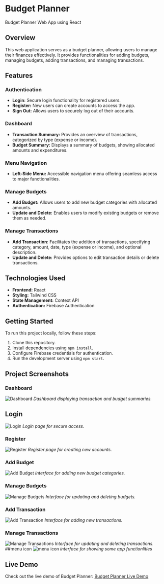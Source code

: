 # Budget Planner

Budget Planner Web App using React

## Overview
This web application serves as a budget planner, allowing users to manage their finances effectively. It provides functionalities for adding budgets, managing budgets, adding transactions, and managing transactions.

## Features
### Authentication
- **Login:** Secure login functionality for registered users.
- **Register:** New users can create accounts to access the app.
- **Sign Out:** Allows users to securely log out of their accounts.

### Dashboard
- **Transaction Summary:** Provides an overview of transactions, categorized by type (expense or income).
- **Budget Summary:** Displays a summary of budgets, showing allocated amounts and expenditures.

### Menu Navigation
- **Left-Side Menu:** Accessible navigation menu offering seamless access to major functionalities.

### Manage Budgets
- **Add Budget:** Allows users to add new budget categories with allocated amounts.
- **Update and Delete:** Enables users to modify existing budgets or remove them as needed.

### Manage Transactions
- **Add Transaction:** Facilitates the addition of transactions, specifying category, amount, date, type (expense or income), and optional description.
- **Update and Delete:** Provides options to edit transaction details or delete transactions.

## Technologies Used
- **Frontend:** React
- **Styling:** Tailwind CSS
- **State Management:** Context API
- **Authentication:** Firebase Authentication

## Getting Started
To run this project locally, follow these steps:

1. Clone this repository.
2. Install dependencies using `npm install`.
3. Configure Firebase credentials for authentication.
4. Run the development server using `npm start`.

## Project Screenshots
### Dashboard
![Dashboard](./screenshots/Dashboard.PNG)
*Dashboard displaying transaction and budget summaries.*

## Login
![Login](./screenshots/singin.PNG)
*Login page for secure access.*
### Register
![Register](./screenshots/regester.PNG)
*Register page for creating new accounts.*
### Add Budget
![Add Budget](./screenshots/addbudget.PNG)
*Interface for adding new budget categories.*
### Manage Budgets
![Manage Budgets](./screenshots/managebudgets.PNG)
*Interface for updating and deleting budgets.*
### Add Transaction
![Add Transaction](./screenshots/addtransaction.PNG)
*Interface for adding new transactions.*
### Manage Transactions
![Manage Transactions](./screenshots/managetransactions.PNG)
*Interface for updating and deleting transactions.*
##menu icon
![menu icon](./screenshots/Menu.PNG)
*interface for showing some app functionlities*
## Live Demo

Check out the live demo of Budget Planner:
[Budget Planner Live Demo](https://budget-planner-pm31xq8nn-ridwaans-projects-37ddc898.vercel.app)
